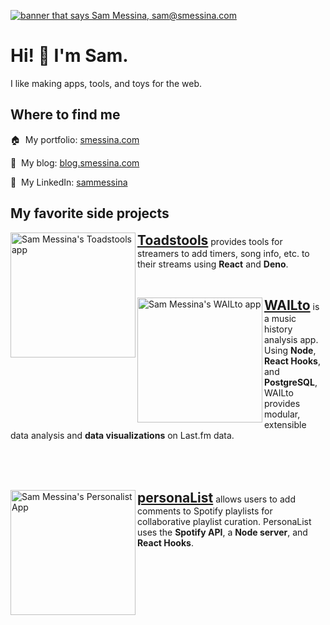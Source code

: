 <a target="_blank" href="https://smessina.com"><img src="https://smessina.com/images/header-banner.png" alt="banner that says Sam Messina, sam@smessina.com" /></a>

# Hi! :wave: I'm Sam.

I like making apps, tools, and toys for the web.

## Where to find me

:house:&nbsp; My portfolio: [smessina.com](https://smessina.com)

:pencil:&nbsp; My blog: [blog.smessina.com](https://blog.smessina.com)

:briefcase:&nbsp; My LinkedIn: [sammessina](https://www.linkedin.com/in/sammessina/)

## My favorite side projects

<a style="" target="_blank" href="https://toadstools.smessina.com" ><img alt="Sam Messina's Toadstools app" align="left" src="https://toadstools.smessina.com/static/media/toadstools.3b6f3416.png" width="200px" /></a><strong style="font-size: 1.5em"><a target="_blank" href="https://toadstools.smessina.com"> Toadstools</a ></strong >&nbsp;provides tools for streamers to add timers, song info, etc. to their streams using <strong>React</strong> and <strong>Deno</strong>.

<br />

<a style="" target="_blank" href="https://wailto.smessina.com"><img alt="Sam Messina's WAILto app" align="left" src="https://camo.githubusercontent.com/e9398a5767ea6b5442f7d322db2e35065829ce5fe0542dc80ce6fa3eab69270a/68747470733a2f2f7761696c746f2e736d657373696e612e636f6d2f7761696c746f2d736f6369616c2e706e67" width="200px" /></a><strong style="font-size: 1.5em"><a target="_blank" href="https://wailto.smessina.com"> WAILto</a></strong > is a music history analysis app. Using <strong>Node</strong>, <strong>React Hooks</strong>, and <strong>PostgreSQL</strong>, WAILto provides modular, extensible data analysis and <strong>data visualizations</strong> on Last.fm data.

<br />
<br />
<br />

<a style="" target="_blank" href="https://personalist.smessina.com" ><img alt="Sam Messina's Personalist App" align="left" src="https://smessina.com/images/personalist.png" width="200px" /></a><strong style="font-size: 1.5em" ><a target="_blank" href="https://personalist.smessina.com" >personaList</a></strong > allows users to add comments to Spotify playlists for collaborative playlist curation. PersonaList uses the <strong>Spotify API</strong>, a <strong>Node server</strong>, and <strong>React Hooks</strong>.

